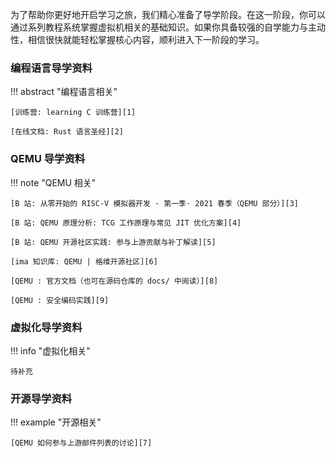 
为了帮助你更好地开启学习之旅，我们精心准备了导学阶段。在这一阶段，你可以通过系列教程系统掌握虚拟机相关的基础知识。如果你具备较强的自学能力与主动性，相信很快就能轻松掌握核心内容，顺利进入下一阶段的学习。

### 编程语言导学资料

!!! abstract "编程语言相关"

    [训练营: learning C 训练营][1]

    [在线文档: Rust 语言圣经][2]

### QEMU 导学资料

!!! note "QEMU 相关"

    [B 站: 从零开始的 RISC-V 模拟器开发 · 第一季· 2021 春季（QEMU 部分）][3]

    [B 站: QEMU 原理分析: TCG 工作原理与常见 JIT 优化方案][4]

    [B 站: QEMU 开源社区实践: 参与上游贡献与补丁解读][5]

    [ima 知识库: QEMU | 格维开源社区][6]

    [QEMU : 官方文档（也可在源码仓库的 docs/ 中阅读）][8]

    [QEMU : 安全编码实践][9]

### 虚拟化导学资料

!!! info "虚拟化相关"

    待补充

### 开源导学资料

!!! example "开源相关"

    [QEMU 如何参与上游邮件列表的讨论][7]

[1]: https://opencamp.ai/C/camp/2025/register?code=cMJBju7dp5cTR
[2]: https://course.rs/about-book.html
[3]: https://www.bilibili.com/video/BV12Z4y1c74c/?vd_source=32a59d44033b6a74e27f55b17e7b394d&spm_id_from=333.788.videopod.episodes&p=5
[4]: https://www.bilibili.com/video/BV1PmSEYtETA/
[5]: https://www.bilibili.com/video/BV11Cq6YxE8U
[6]: https://ima.qq.com/wiki/?shareId=70cb647d4024402dccc94b947c210de2e5c65c68559c166da7ee1a3d9a714e5e
[7]: https://oss.hust.openatom.club/ch3/sec4/1-qemu-send-email/
[8]: https://www.qemu.org/docs/master/
[9]: https://www.qemu.org/docs/master/devel/secure-coding-practices.html
